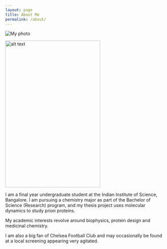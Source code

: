 ```yaml
---
layout: page
title: About Me
permalink: /about/
---
```


![My photo](/images/portrait.jpg "My photo")


<img src="https://raw.githubusercontent.com/preetham-v/website/master/images/portrait.jpg" alt="alt text" width="300" height="465">

I am a final year undergraduate student at the Indian Institute of Science, Bangalore. I am pursuing a chemistry major as part of the Bachelor of Science (Research) program, and my thesis project uses molecular dynamics to study prion proteins.

My academic interests revolve around biophysics, protein design and medicinal chemistry.

I am also a big fan of Chelsea Football Club and may occasionally be found at a local screening appearing very agitated.
